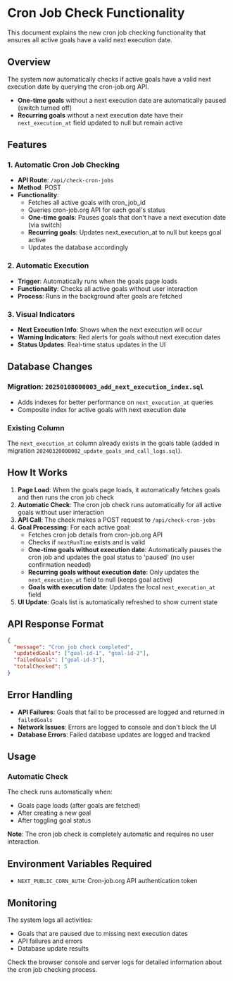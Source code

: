 # Cron Job Check Functionality

This document explains the new cron job checking functionality that ensures all active goals have a valid next execution date.

## Overview

The system now automatically checks if active goals have a valid next execution date by querying the cron-job.org API. 
- **One-time goals** without a next execution date are automatically paused (switch turned off)
- **Recurring goals** without a next execution date have their `next_execution_at` field updated to null but remain active

## Features

### 1. Automatic Cron Job Checking
- **API Route**: `/api/check-cron-jobs`
- **Method**: POST
- **Functionality**: 
  - Fetches all active goals with cron_job_id
  - Queries cron-job.org API for each goal's status
  - **One-time goals**: Pauses goals that don't have a next execution date (via switch)
  - **Recurring goals**: Updates next_execution_at to null but keeps goal active
  - Updates the database accordingly

### 2. Automatic Execution
- **Trigger**: Automatically runs when the goals page loads
- **Functionality**: Checks all active goals without user interaction
- **Process**: Runs in the background after goals are fetched

### 3. Visual Indicators
- **Next Execution Info**: Shows when the next execution will occur
- **Warning Indicators**: Red alerts for goals without next execution dates
- **Status Updates**: Real-time status updates in the UI

## Database Changes

### Migration: `20250108000003_add_next_execution_index.sql`
- Adds indexes for better performance on `next_execution_at` queries
- Composite index for active goals with next execution date

### Existing Column
The `next_execution_at` column already exists in the goals table (added in migration `20240320000002_update_goals_and_call_logs.sql`).

## How It Works

1. **Page Load**: When the goals page loads, it automatically fetches goals and then runs the cron job check
2. **Automatic Check**: The cron job check runs automatically for all active goals without user interaction
3. **API Call**: The check makes a POST request to `/api/check-cron-jobs`
4. **Goal Processing**: For each active goal:
   - Fetches cron job details from cron-job.org API
   - Checks if `nextRunTime` exists and is valid
   - **One-time goals without execution date**: Automatically pauses the cron job and updates the goal status to 'paused' (no user confirmation needed)
   - **Recurring goals without execution date**: Only updates the `next_execution_at` field to null (keeps goal active)
   - **Goals with execution date**: Updates the local `next_execution_at` field
5. **UI Update**: Goals list is automatically refreshed to show current state

## API Response Format

```json
{
  "message": "Cron job check completed",
  "updatedGoals": ["goal-id-1", "goal-id-2"],
  "failedGoals": ["goal-id-3"],
  "totalChecked": 5
}
```

## Error Handling

- **API Failures**: Goals that fail to be processed are logged and returned in `failedGoals`
- **Network Issues**: Errors are logged to console and don't block the UI
- **Database Errors**: Failed database updates are logged and tracked

## Usage

### Automatic Check
The check runs automatically when:
- Goals page loads (after goals are fetched)
- After creating a new goal
- After toggling goal status

**Note**: The cron job check is completely automatic and requires no user interaction.

## Environment Variables Required

- `NEXT_PUBLIC_CORN_AUTH`: Cron-job.org API authentication token

## Monitoring

The system logs all activities:
- Goals that are paused due to missing next execution dates
- API failures and errors
- Database update results

Check the browser console and server logs for detailed information about the cron job checking process.
